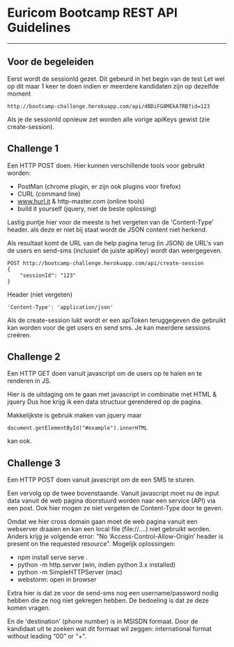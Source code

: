 
# Euricom Bootcamp REST API Guidelines
---------------------------------------

## Voor de begeleiden

Eerst wordt de sessionId gezet. Dit gebeurd in het begin van de test
Let wel op dit maar 1 keer te doen indien er meerdere kandidaten zijn
op dezelfde moment

	http://bootcamp-challenge.herokuapp.com/api/dBDiFG8MEkA7RB?id=123

Als je de sessionId opnieuw zet worden alle vorige apiKeys gewist (zie create-session).

## Challenge 1

Een HTTP POST doen. Hier kunnen verschillende tools voor gebruikt worden:
- PostMan (chrome plugin, er zijn ook plugins voor firefox)
- CURL (command line)
- www.hurl.it & http-master.com (online tools)
- build it yourself (jquery, niet de beste oplossing)

Lastig puntje hier voor de meeste is het vergeten van de 'Content-Type' header.
als deze er niet bij staat wordt de JSON content niet herkend.

Als resultaat komt de URL van de help pagina terug (in JSON) de URL's van de users en send-sms (inclusief de juiste apiKey) wordt dan weergegeven.

	POST http://bootcamp-challenge.herokuapp.com/api/create-session
	{
		"sessionId": "123"
	}

Header (niet vergeten)

	'Content-Type': 'application/json'

Als de create-session lukt wordt er een apiToken teruggegeven die gebruikt kan worden voor de get users en send sms. Je kan meerdere sessions creëren.

## Challenge 2

Een HTTP GET doen vanuit javascript om de users op te halen en te renderen in JS.

Hier is de uitdaging om te gaan met javascript in combinatie met HTML & jquery
Dus hoe krijg ik een data structuur gerendered op de pagina.

Makkelijkste is gebruik maken van jquery maar

	document.getElementById("#example").innerHTML

kan ook.

## Challenge 3

Een HTTP POST doen vanuit javascript om de een SMS te sturen.

Een vervolg op de twee bovenstaande. Vanuit javascript moet nu de input data vanuit de web pagina doorstuurd worden naar een service (API) via een post. Ook hier mogen ze niet vergeten de Content-Type door te geven.

Omdat we hier cross domain gaan moet de web pagina vanuit een webserver draaien en kan een local file (file://....) niet gebruikt worden. Anders krijg je volgende error: "No ‘Access-Control-Allow-Origin’ header is present on the requested resource". Mogelijk oplossingen:
- npm install serve
  serve .
- python -m http.server (win, indien python 3.x installed)
- python -m SimpleHTTPServer (mac)
- webstorm: open in browser

Extra hier is dat ze voor de send-sms nog een username/password nodig hebben die ze nog niet gekregen hebben. De bedoeling is dat ze deze komen vragen.

En de 'destination' (phone number) is in MSISDN formaat. Door de kandidaat uit te zoeken wat dit formaat wil zeggen: international format without leading “00” or “+”.
